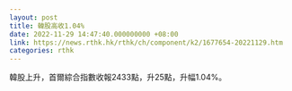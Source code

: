 ```yaml
---
layout: post
title: 韓股高收1.04%
date: 2022-11-29 14:47:40.000000000 +08:00
link: https://news.rthk.hk/rthk/ch/component/k2/1677654-20221129.htm
categories: rthk
---
```


韓股上升，首爾綜合指數收報2433點，升25點，升幅1.04%。
